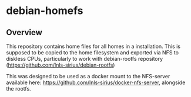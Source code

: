 debian-homefs
===============================

Overview
--------

This repository contains home files for all homes in a installation. This is
supposed to be copied to the home filesystem and exported via NFS to diskless
CPUs, particularly to work with debian-rootfs repository
(https://github.com/lnls-sirius/debian-rootfs)

This was designed to be used as a docker mount to the
NFS-server available here: https://github.com/lnls-sirius/docker-nfs-server,
alongside the rootfs.
